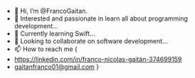 - 👋 Hi, I’m @FrancoGaitan.
- 👀 Interested and passionate in learn all about programming development...
- 🌱 Currently learning Swift...
- 💞️ Looking to collaborate on software development...
- 📫 How to reach me {
- https://linkedin.com/in/franco-nicolas-gaitán-374699159
- gaitanfranco01@gmail.com
}

<!---
Felpos1/Felpos1 is a ✨ special ✨ repository because its `README.md` (this file) appears on your GitHub profile.
You can click the Preview link to take a look at your changes.
--->
